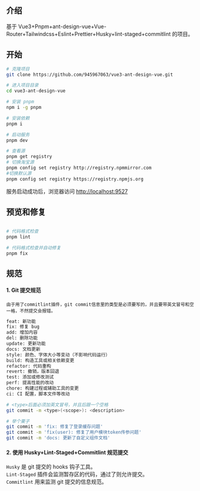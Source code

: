 ## 介绍

基于 Vue3+Pnpm+ant-design-vue+Vue-Router+Tailwindcss+Eslint+Prettier+Husky+lint-staged+commitlint 的项目。

## 开始

```bash
# 克隆项目
git clone https://github.com/945967063/vue3-ant-design-vue.git

# 进入项目目录
cd vue3-ant-design-vue

# 安装 pnpm
npm i -g pnpm

# 安装依赖
pnpm i

# 启动服务
pnpm dev

```

```bash
# 查看源
pnpm get registry
# 切换淘宝源
pnpm config set registry http://registry.npmmirror.com
#切换默认源
pnpm config set registry https://registry.npmjs.org
```

服务启动成功后，浏览器访问 [http://localhost:9527](http://localhost:9527)

## 预览和修复

```bash

# 代码格式检查
pnpm lint

# 代码格式检查并自动修复
pnpm fix
```

## 规范

#### 1. Git 提交规范

`由于用了commitlint插件，git commit信息里的类型是必须要写的，并且要带英文冒号和空一格，不然提交会报错。`

```bash
feat: 新功能
fix: 修复 bug
add: 增加内容
del: 删除功能
update: 更新功能
docs: 文档更新
style: 颜色、字体大小等变动（不影响代码运行）
build: 构造工具或相关依赖变更
refactor: 代码重构
revert: 撤销，版本回退
test: 添加或修改测试
perf: 提高性能的改动
chore: 构建过程或辅助工具的变更
ci: CI 配置，脚本文件等改动
```

```bash
# <type>后面必须加英文冒号，并且后跟一个空格
git commit -m <type>(<scope>): <description>

# 举个栗子
git commit -m 'fix: 修复了登录缓存问题'
git commit -m 'fix(user): 修复了用户模块token传参问题'
git commit -m 'docs: 更新了自定义组件文档'
```

#### 2. 使用 Husky+Lint-Staged+Commitlint 规范提交

`Husky` 是 git 提交的 hooks 钩子工具。  
`Lint-Staged` 插件会监测暂存区的代码，通过了则允许提交。  
`Commitlint` 用来监测 git 提交的信息规范。
